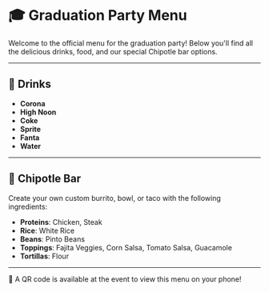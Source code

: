 # 🎓 Graduation Party Menu

Welcome to the official menu for the graduation party! Below you'll find all the delicious drinks, food, and our special Chipotle bar options.

---

## 🥤 Drinks
- **Corona**
- **High Noon**
- **Coke**
- **Sprite**
- **Fanta**
- **Water**

---

## 🌯 Chipotle Bar

Create your own custom burrito, bowl, or taco with the following ingredients:

- **Proteins**: Chicken, Steak
- **Rice**: White Rice
- **Beans**: Pinto Beans
- **Toppings**: Fajita Veggies, Corn Salsa, Tomato Salsa, Guacamole
- **Tortillas**: Flour

---

📱 A QR code is available at the event to view this menu on your phone!
